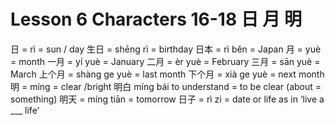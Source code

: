 # Lesson 6 Characters 16-18 日 月 明

日 = rì = sun / day
生日 = shēng rì = birthday
日本 = rì běn = Japan
月 = yuè = month
一月 = yí yuè = January
二月 = èr yuè = February
三月 = sān yuè = March
上个月 = shàng ge yuè = last month
下个月 = xià ge yuè = next month
明 = míng = clear /bright
明白 míng bái to understand = to be clear (about = something)
明天 = míng tiān = tomorrow
日子 = rì zi = date or life as in ‘live a ___ life’
